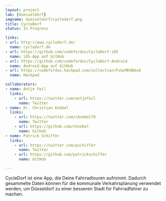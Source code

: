 ```yaml
---
layout: project
lab: [duesseldorf]
imgname: duesseldorf/cycledorf.png
title: CycleDorf
status: In Progress

links:
- url: http://www.cycledorf.de/
  name: cycledorf.de
- url: https://github.com/codefordus/CycleDorf-iOS
  name: iOS-App auf GitHub
- url: https://github.com/codefordus/CycleDorf-Android
  name: Android-App auf GitHub
- url: https://codefordus.hackpad.com/collection/FvUzMKdDmvA
  name: Hackpad

collaborators:
- name: Antje Feil
  links:
    - url: https://twitter.com/antjefeil
      name: Twitter
- name: Dr. Christian Knebel
  links:
    - url: https://twitter.com/cknebel79
      name: Twitter
    - url: https://github.com/cknebel
      name: GitHub
- name: Patrick Schiffer
  links:
    - url: https://twitter.com/pschiffer
      name: Twitter
    - url: https://github.com/patrickschiffer
      name: GitHub

---
```


CycleDorf ist eine App, die Deine Fahrradtouren aufnimmt. Dadurch gesammelte Daten können für die kommunale Verkahrsplanung verwendet werden, um Düsseldorf zu einer besseren Stadt für Fahrradfahrer zu machen.
